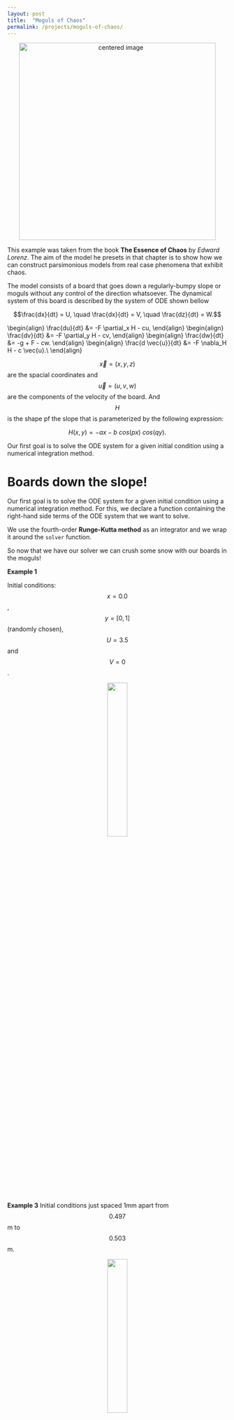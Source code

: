 ```yaml
---
layout: post
title:  "Moguls of Chaos"
permalink: /projects/moguls-of-chaos/
---
```


<style>
.aligncenter {
    text-align: center;
}
</style>

<p class="aligncenter">
    <img src="https://external-content.duckduckgo.com/iu/?u=http%3A%2F%2Fwww.independentsportsnews.com%2Fwp-content%2Fuploads%2F2018%2F12%2FFIS-Freestyle-Ski-World-Cup-in-Thaiwoo.jpg&f=1&nofb=1" width = "450" alt="centered image"/>
</p>

This example was taken from the book **The Essence of Chaos** by *Edward Lorenz*. The aim of the model he presets in that chapter is to show how we can construct parsimonious models from real case phenomena that exhibit chaos.

The model consists of a board that goes down a regularly-bumpy slope or moguls without any control of the direction whatsoever. The dynamical system of this board is described by the system of ODE shown bellow

$$\frac{dx}{dt} = U, \quad \frac{dx}{dt} = V, \quad \frac{dz}{dt} = W.$$

\begin{align}
\frac{du}{dt} &= -F \partial_x H - cu,
\end{align}
\begin{align}
\frac{dv}{dt} &= -F \partial_y H - cv,
\end{align}
\begin{align}
\frac{dw}{dt} &= -g + F - cw.
\end{align}
\begin{align}
\frac{d \vec{u}}{dt} &= -F \nabla_H H - c \vec{u}.\\
\end{align}

$$\vec{x} = (x,y,z)$$ are the spacial coordinates and $$\vec{u} = (u,v,w)$$ are the components of the velocity of the board. And $$H$$ is the shape pf the slope that is parameterized by the following expression:

$$H(x,y) = -ax - b \ cos(px) \ cos(qy).$$

Our first goal is to solve the ODE system for a given initial condition using a numerical integration method.

# Boards down the slope!

Our first goal is to solve the ODE system for a given initial condition using a numerical integration method. For this, we declare a function containing the right-hand side terms of the ODE system that we want to solve.

We use the fourth-order **Runge-Kutta method** as an integrator and we wrap it around the `solver` function.

So now that we have our solver we can crush some snow with our boards in the moguls!

**Example 1**

Initial conditions: $$x = 0.0$$, $$y = [0,1]$$ (randomly chosen), $$U = 3.5$$ and $$V = 0$$.

<p class="aligncenter">
<img src="/../assets/projects/moguls_of_chaos/bords_rand.png" width="30%" />
</p>

**Example 3**
Initial conditions just spaced 1mm apart from $$0.497$$m to $$0.503$$m.

<p class="aligncenter">
<img src="/../assets/projects/moguls_of_chaos/boards_1mm.png" width="30%" />
</p>


The above shows that the system is sensitive to initial conditions but we would like to explore further the dynamics of the system. One of the techniques for exploring the dynamics of the system is by plotting the phase space and see how the system behaves. The only problem is that for this system, there are 4 variables, which means that the phase space of the system lives in a four-dimensional space, which is not possible for us to visualize. We need to do some modifications to our board to reduce the dimensions of our system.

# Sleds down the slope!

To reduce the dimensions of our system, we can make the downslope velocity to be constants, or in the real world, by equipping our board with some brakes and an engine so it can maintain a constant velocity while going down the pits or up the bumps. In a mathematical sense, we say that $$\partial_t U = 0$$.

<p class="aligncenter">
<img src="/../assets/projects/moguls_of_chaos/sleds.png" width="30%" />
</p>

Initial conditions $$x = 0$$ m, $$y = [0, 0.1]$$ m, $$v = 2$$ m/s and $$u = 3.5$$ m/s.

We see that the system behaves chaotically even though the downslope speed is maintained.

# Sleds and strange attractors

Now our system has 3 variables, which will allow us to plot its phase space. The only problem now is that the system is no compact because $$x$$ and $$y$$ can grow or decrease infinitely. Although, the cross slope velocity $$v$$ is bounded between $$-5$$ m/s and $$5$$ m/s, because of friction.

A way to do this is reducing the slope to be $$x \in [-5, 5]$$ m and $$y \in [-2, 2]$$ m, and set the boundaries to be periodic. This way, we will be able to compact the position of the sled without altering the physics of the system.

<p class="aligncenter">
<img src="/../assets/projects/moguls_of_chaos/shape_of_moguls_compact.png" width="50%" />
</p>

We can see how the sled goes out of the domain and re-enters at the opposite side.

The main interest of this is to build a strange attractor. For this, we set a ensemble of sled all starting from $$x = 0$$m, but with random $$y$$ and cross slope velocities $$v$$, with $$u$$ set to 3.5m.

**Ten thousand sleds going down the slope!**

<p class="aligncenter">
<img src="/../assets/projects/moguls_of_chaos/b_05.gif" width="50%" />
</p>


# Routes from Chaos

<p class="aligncenter">
<img src="/../assets/projects/moguls_of_chaos/b_01.gif" width="33%" />
<img src="/../assets/projects/moguls_of_chaos/b_02.gif" width="33%" />
<img src="/../assets/projects/moguls_of_chaos/b_05.gif" width="33%" />
<img src="/../assets/projects/moguls_of_chaos/b_06.gif" width="33%" />
</p>

Now we see that the attractor changes if we change the height of the bumps in the slope, the parameter $$b$$. Especially, we can think that when $$b = 0$$ m, the sled will follow straight lines, which are non-chaotic, and as we increase $$b$$ these trajectories will transition to chaotic ones.

A practical way of visualizing this is by a bifurcation diagram, in which we plot the state of the system according to a parameter that drives the system.

In the sled case, we can use the local maximum cross slope velocity, deleting the transient states, to visualize were the sled has a periodic behavior or a chaotic one

We can see that there is axial symmetry concerning $$V = 0$$ m/s. This means that the bifurcation diagram can be drawn in either the negative side of the velocities or the positive side, creating regions without a point in the lower and upper part.

We can correct this is we consider only the cross slope speed, i.e. take the absolute value of $$V$$.

![](/../assets/projects/moguls_of_chaos/bifurcation_diagram_speed.png)

# References

- Lorenz, Edward N. *The Essence of Chaos*. Univ. of Washington Press, 1993.
